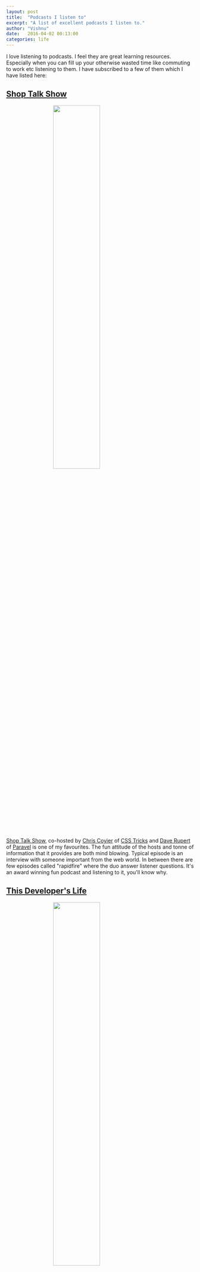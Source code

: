 ```yaml
---
layout: post
title:  "Podcasts I listen to"
excerpt: "A list of excellent podcasts I listen to."
author: "Vishnu"
date:   2016-04-02 00:13:00
categories: life
---
```


I love listening to podcasts. I feel they are great learning resources. Especially when you can fill up your otherwise wasted time like commuting to work etc listening to them. I have subscribed to a few of them which I have listed here:

## [Shop Talk Show](http://shoptalkshow.com) 

<img style="width: 50%; margin-left: 25%;" src="http://shoptalkshow.com/wp-content/themes/shoptalk2/images/shoptalk_logo.png" class="center-align">

[Shop Talk Show](http://shoptalkshow.com), co-hosted by [Chris Coyier](http://chriscoyier.net) of [CSS Tricks](http://css-tricks.com) and [Dave Rupert](http://daverupert.com) of [Paravel](http://paravelinc.com) is one of my favourites. The fun attitude of the hosts and tonne of information that it provides are both mind blowing. Typical episode is an interview with someone important from the web world. In between there are few episodes called "rapidfire" where the duo answer listener questions. It's an award winning fun podcast and listening to it, you'll know why.

## [This Developer's Life](http://thisdeveloperslife.com/)

<img style="width: 50%; margin-left: 25%;" src="http://thisdeveloperslife.com/images/tdl_logo1.png" class="center-align">

A podcast about developers and their lives. This one is hosted by Scott Henselman and  Rob Conery, is like a behind the scenes look at what goes in a developer's life.

## [Five Minute Geek Show](http://fiveminutegeekshow.com)

<img style="width: 50%; margin-left: 25%;" src="https://media.simplecast.com/podcast/logo_image/335/twitter-etc-fmgs-logo-white.png" class="center-align">

This is a podcast by [Matt Stauffer](http://mattstauffer.co) with episodes lasting for around 5-10 mins each. Mostly geeky topics related to development, design, project management and other topics, this is a podcast which does not take too much of your time but conveys a good deal of information. I love this one for the cheerful approach Matt gives it.

## [Developer Tea](http://developertea.com)

<img style="width: 50%; margin-left: 25%;" src="http://cdn.pastemagazine.com/www/system/images/photo_albums/podcast-logos/large/podcast3.jpg?1384968217" class="center-align">

This podcast is all about developers and related stuff by Jonathan Cutrell. This alternates between interviews and motivational episodes. A very awesome podcast!

## [Late nights with Trav and Los](http://www.travandlos.com/)

<img style="width: 50%; margin-left: 25%;" src="https://media.simplecast.com/podcast/logo_image/311/Trav_and_Los_avatar_Final.png" class="center-align">

This is another of my favourites by Travis Neilson and Carlos Montoya who are designers. In their own words this  podcast is a late night discussion about being a healthy and productive professional in todays creative economy. Casual, fun, educational (maybe)! I love the ideas they toss around.

## [Codepen Radio](https://blog.codepen.io/radio/)

<img style="width: 50%; margin-left: 25%; background-color: black;" src="http://media.creativebloq.futurecdn.net/sites/creativebloq.com/files/images/2015/01/codepenradio.jpg" class="center-align">

Codepen Radio is a podcast about building and running an app and the behind the scenes. Hosted by the crew behind [CodePen](http://codepen.io), they discuss about how they built Codepen, how they manage finances and legal stuff and how they hire resources. Very good insight into building a product and running a business. 

## [Sean Wes Podcast](http://seanwes.com/podcast/) 

<img style="width: 50%; margin-left: 25%;" src="http://seanwes.com/wp-content/themes/seanwes/i/podcast.svg" class="center-align">

Tangible insights on creativity and business every single Wednesday and Friday. This podcast by Sean McCabe and Ben Toalson as they let you inside their discussions on the many facets of making a living online. Rich with life tips and business insights, this one is high on my favorites lists.

## [Sean Wes TV](http://seanwes.com/tv/) 

<img style="width: 50%; margin-left: 25%;" src="http://seanwes.com/wp-content/uploads/2015/09/seanwes-tv.jpg" class="center-align">

This is a shorter version of SeanWes Podcast with byte sized pointers and lessons.

## [Laravel Podcast](http://www.laravelpodcast.com/)

<img style="width: 50%; margin-left: 25%;" src="https://media.simplecast.com/episode/image/32762/thumb_1458581716-artwork.jpg" class="center-align">

This is the official Laravel Framework Podcast. Hosted by [Matt Stauffer](http://mattstauffer.co) - developer and Laravel evangelist, [Taylor Otwell](http://taylorotwell.com) - founder of Laravel and [Jeffrey Way](http://laracasts.com) - developer evangelist and founder of Laracasts. The Laravel Podcast brings you Laravel and PHP development news and discussion.

## [Laracasts Snippet](http://laracasts.audio)

<img style="width: 50%; margin-left: 25%;" src="https://media.simplecast.com/episode/image/32768/thumb_1458590933-artwork.jpg" class="center-align">

This is a five minute show by Jeffrey Way, founder of [Laracasts](http://laracasts.com). In his own words, the Laracasts snippet, each episode, offers a single thought on some aspect of web development. Nothing more, nothing less. This is a cool one and not specific to Laravel. So check this out.

## [JS Jabber](https://devchat.tv/js-jabber)

<img style="width: 50%; margin-left: 25%;" src="https://pbs.twimg.com/profile_images/466952257766825984/7UIaZgyJ.jpeg" class="center-align">

A weekly podcast about JavaScript, including Node.js, Front-End Technologies, Careers, Teams and more. 